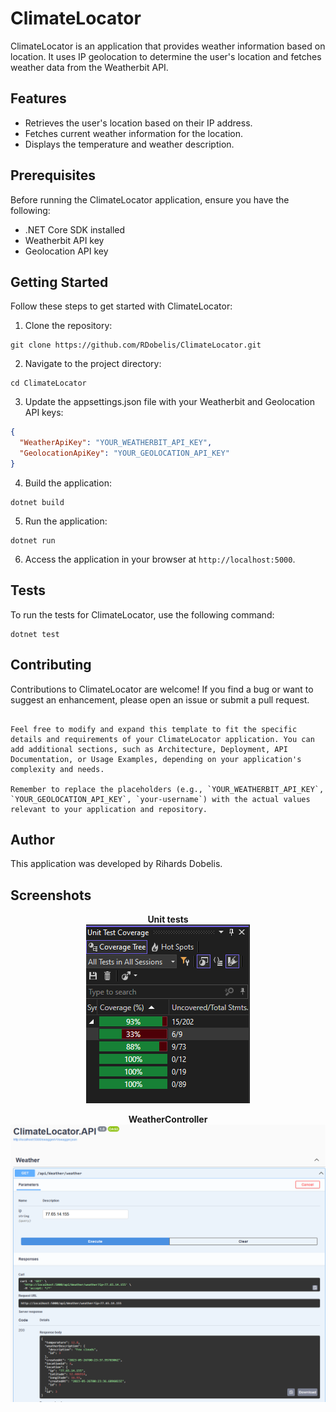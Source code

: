 
# ClimateLocator

ClimateLocator is an application that provides weather information based on location. It uses IP geolocation to determine the user's location and fetches weather data from the Weatherbit API.

## Features

- Retrieves the user's location based on their IP address.
- Fetches current weather information for the location.
- Displays the temperature and weather description.

## Prerequisites

Before running the ClimateLocator application, ensure you have the following:

- .NET Core SDK installed
- Weatherbit API key
- Geolocation API key

## Getting Started

Follow these steps to get started with ClimateLocator:

1. Clone the repository:

```
git clone https://github.com/RDobelis/ClimateLocator.git
```

2. Navigate to the project directory:

```
cd ClimateLocator
```

3. Update the appsettings.json file with your Weatherbit and Geolocation API keys:

```json
{
  "WeatherApiKey": "YOUR_WEATHERBIT_API_KEY",
  "GeolocationApiKey": "YOUR_GEOLOCATION_API_KEY"
}
```

4. Build the application:

```
dotnet build
```

5. Run the application:

```
dotnet run
```

6. Access the application in your browser at `http://localhost:5000`.

## Tests

To run the tests for ClimateLocator, use the following command:

```
dotnet test
```

## Contributing

Contributions to ClimateLocator are welcome! If you find a bug or want to suggest an enhancement, please open an issue or submit a pull request.

```

Feel free to modify and expand this template to fit the specific details and requirements of your ClimateLocator application. You can add additional sections, such as Architecture, Deployment, API Documentation, or Usage Examples, depending on your application's complexity and needs.

Remember to replace the placeholders (e.g., `YOUR_WEATHERBIT_API_KEY`, `YOUR_GEOLOCATION_API_KEY`, `your-username`) with the actual values relevant to your application and repository.
```

## Author

This application was developed by Rihards Dobelis. 

## Screenshots

<p align="center">
  <b>Unit tests</b><br>
  <img src="./Screenshots/TestCoverage.png" alt="Coverage">
</p>

<p align="center">
  <b>WeatherController</b><br>
  <img src="./Screenshots/WeatherController.png" alt="Controller">
</p>
